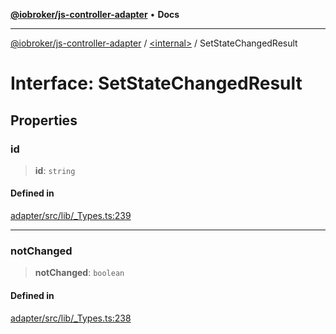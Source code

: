 [**@iobroker/js-controller-adapter**](../../README.md) • **Docs**

***

[@iobroker/js-controller-adapter](../../globals.md) / [\<internal\>](../README.md) / SetStateChangedResult

# Interface: SetStateChangedResult

## Properties

### id

> **id**: `string`

#### Defined in

[adapter/src/lib/\_Types.ts:239](https://github.com/ioBroker/ioBroker.js-controller/blob/93db56665248b4cd78a78e2bab0647c80d6ccf9f/packages/adapter/src/lib/_Types.ts#L239)

***

### notChanged

> **notChanged**: `boolean`

#### Defined in

[adapter/src/lib/\_Types.ts:238](https://github.com/ioBroker/ioBroker.js-controller/blob/93db56665248b4cd78a78e2bab0647c80d6ccf9f/packages/adapter/src/lib/_Types.ts#L238)
